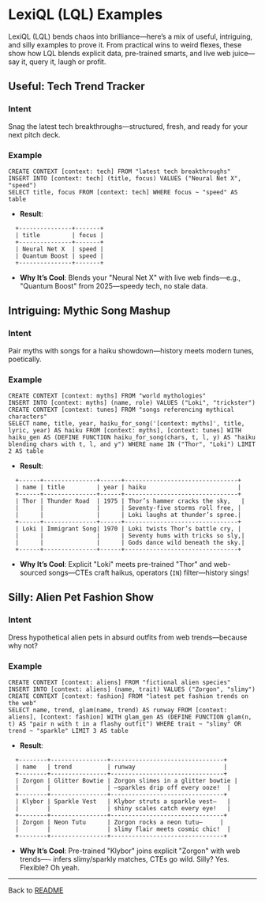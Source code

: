 # LexiQL (LQL) Examples

LexiQL (LQL) bends chaos into brilliance—here’s a mix of useful, intriguing, and silly examples to prove it. From practical wins to weird flexes, these show how LQL blends explicit data, pre-trained smarts, and live web juice—say it, query it, laugh or profit.

## Useful: Tech Trend Tracker
### Intent
Snag the latest tech breakthroughs—structured, fresh, and ready for your next pitch deck.

### Example
`CREATE CONTEXT [context: tech] FROM "latest tech breakthroughs"`  
`INSERT INTO [context: tech] (title, focus) VALUES ("Neural Net X", "speed")`  
`SELECT title, focus FROM [context: tech] WHERE focus ~ "speed" AS table`  
- **Result**:
```
  +---------------+-------+
  | title         | focus |
  +---------------+-------+
  | Neural Net X  | speed |
  | Quantum Boost | speed |
  +---------------+-------+
```

- **Why It’s Cool**: Blends your "Neural Net X" with live web finds—e.g., "Quantum Boost" from 2025—speedy tech, no stale data.

## Intriguing: Mythic Song Mashup
### Intent
Pair myths with songs for a haiku showdown—history meets modern tunes, poetically.

### Example
`CREATE CONTEXT [context: myths] FROM "world mythologies"`  
`INSERT INTO [context: myths] (name, role) VALUES ("Loki", "trickster")`  
`CREATE CONTEXT [context: tunes] FROM "songs referencing mythical characters"`  
`SELECT name, title, year, haiku_for_song('[context: myths]', title, lyric, year) AS haiku FROM [context: myths], [context: tunes] WITH haiku_gen AS (DEFINE FUNCTION haiku_for_song(chars, t, l, y) AS "haiku blending chars with t, l, and y") WHERE name IN ("Thor", "Loki") LIMIT 2 AS table`  
- **Result**:  
```
  +------+---------------+------+--------------------------------+
  | name | title         | year | haiku                          |
  +------+---------------+------+--------------------------------+
  | Thor | Thunder Road  | 1975 | Thor’s hammer cracks the sky,   |
  |      |               |      | Seventy-five storms roll free, |
  |      |               |      | Loki laughs at thunder’s spree.|
  +------+---------------+------+--------------------------------+
  | Loki | Immigrant Song| 1970 | Loki twists Thor’s battle cry, |
  |      |               |      | Seventy hums with tricks so sly,|
  |      |               |      | Gods dance wild beneath the sky.|
  +------+---------------+------+--------------------------------+
```

- **Why It’s Cool**: Explicit "Loki" meets pre-trained "Thor" and web-sourced songs—CTEs craft haikus, operators (`IN`) filter—history sings!

## Silly: Alien Pet Fashion Show
### Intent
Dress hypothetical alien pets in absurd outfits from web trends—because why not?

### Example
`CREATE CONTEXT [context: aliens] FROM "fictional alien species"`  
`INSERT INTO [context: aliens] (name, trait) VALUES ("Zorgon", "slimy")`  
`CREATE CONTEXT [context: fashion] FROM "latest pet fashion trends on the web"`  
`SELECT name, trend, glam(name, trend) AS runway FROM [context: aliens], [context: fashion] WITH glam_gen AS (DEFINE FUNCTION glam(n, t) AS "pair n with t in a flashy outfit") WHERE trait ~ "slimy" OR trend ~ "sparkle" LIMIT 3 AS table`  
- **Result**:  
```
  +--------+----------------+--------------------------------+
  | name   | trend          | runway                         |
  +--------+----------------+--------------------------------+
  | Zorgon | Glitter Bowtie | Zorgon slimes in a glitter bowtie |
  |        |                | —sparkles drip off every ooze!  |
  +--------+----------------+--------------------------------+
  | Klybor | Sparkle Vest   | Klybor struts a sparkle vest—   |
  |        |                | shiny scales catch every eye!   |
  +--------+----------------+--------------------------------+
  | Zorgon | Neon Tutu      | Zorgon rocks a neon tutu—     |
  |        |                | slimy flair meets cosmic chic!  |
  +--------+----------------+--------------------------------+
```

- **Why It’s Cool**: Pre-trained "Klybor" joins explicit "Zorgon" with web trends—`~` infers slimy/sparkly matches, CTEs go wild. Silly? Yes. Flexible? Oh yeah.

---
Back to [README](../README.md)
